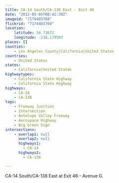 ```yaml
---
title: CA-14 South/CA-138 East - Exit 46
date: "2012-05-05T08:42:39Z"
imageid: "7174403768"
flickrid: "7174403768"
location:
    latitude: 34.73672
    longitude: -118.170583
places: []
counties:
    - Los Angeles County|California|United States
countries:
    - United States
states:
    - California|United States
highwaytypes:
    - California State Highway
    - California State Highway
highways:
    - CA-14
    - CA-138
tags:
    - Freeway Junction
    - Intersection
    - Antelope Valley Freeway
    - Aerospace Highway
    - Big Green Sign
intersections:
    - overlap1: null
      overlap2: null
      highways1:
        - CA-14
      highways2:
        - CA-138

---
```

CA-14 South/CA-138 East at Exit 46 - Avenue G.